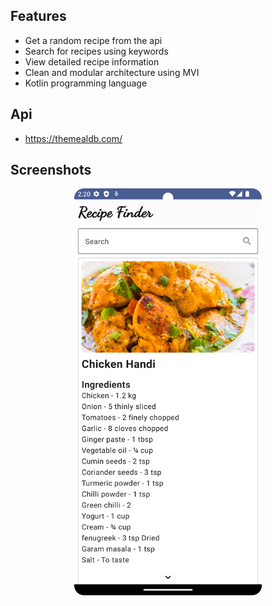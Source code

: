 ## Features

- Get a random recipe from the api
- Search for recipes using keywords
- View detailed recipe information
- Clean and modular architecture using MVI
- Kotlin programming language

## Api
 - https://themealdb.com/

## Screenshots

<p align="center">
  <img src="screenshot.png" alt="Screenshot 1" width="300" />
</p>

